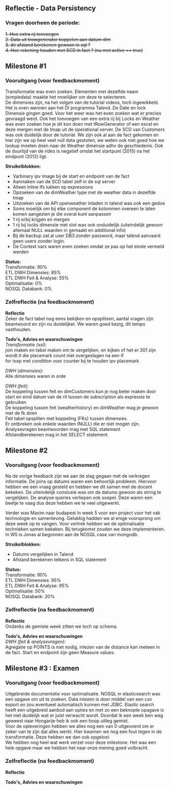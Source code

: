 ## Reflectie - Data Persistency

### Vragen doorheen de periode:
~~1. Hoe extra rij toevoegen~~  
~~2. Data uit trowgenerator koppelen aan datum dim~~  
~~3. de afstand berekenen gewoon in sql ?~~  
~~4. Hoe rekening houden met SCD in fact ? (nu met active == true)~~  


## Milestone #1
### Vooruitgang (voor feedbackmoment)
Transformatie was even zoeken. Elementen met dezelfde naam (simpledata) maakte het moeilijker om deze te selecteren.  
De dimensies zijn, na het volgen van de tutorial videos, toch ingewikkeld. Het is even wennen aan het DI programma Talend. De Date en lock Dimensie gingen goed. Voor het weer was het even zoeken wat er precies gevraagd werd. Ook het toevoegen van een extra rij bij Locks en Weather was even zoeken hoe je dit kon doen met tRowGenerator of een excel en deze mergen met de tmap uit de operational server. De SCD van Customers was ook duidelijk door de tutorial.
We zijn ook al aan de fact gekomen en hier zijn we op heel veel null data gestoten, we weten ook niet goed hoe we lookup moeten doen naar de Weather dimensie adhv de geschiedenis. Ook de duurtijd van de rides is negatief omdat het startpunt (2015) na het eindpunt (2012) ligt.  

**Struikelblokken:**
- Varbinary ipv image bij de start en endpoint van de fact  
- Aanmaken van de SCD tabel zelf in de sql server  
- Alleen Inline Ifs lukken op expressions   
- Opzoeken van de dimWeather type met de weather data in dezelfde tmap  
- Uitzoeken van de API openweather inladen in talend was ook een gedoe  
- Soms moeilijk om bij elke component de kolommen overeen te laten komen aangezien je die overal kunt aanpassen  
- 1 rij erbij krijgen en mergen  
- 1 rij bij locks dimensie met slot was ook onduidelijk (uiteindelijk gewoon allemaal NULL waarden in gemaakt en additional info)  
- Bij de backup zat al user DB3 zonder password, maar talend aanvaard geen users zonder login.  
- De Context vars waren even zoeken omdat ze pas op het einde vermeld werden   

**Status:**  
Transformatie: 90%  
ETL DWH Dimensies: 85%  
ETL DWH Feit & Analyse: 55%  
Optimalisatie: 0%  
NOSQL Databank: 0%  
### Zelfreflectie (na feedbackmoment)   
**Reflectie**  
Zeker de fact tabel nog eens bekijken en opsplitsen, aantal vragen zijn beantwoord en zijn nu duidelijker. We waren goed bezig, dit tempo vasthouden.  

**Todo's, Advies en waarschuwingen**  
*Transformatie (xsl):*  
join maken en tabel maken om te vergelijken, en kijken of het er 301 zijn  
wordt it die placemark count niet overgeslagen na een if  
for loop met condition voor counter bij te houden ipv placemark  

*DWH (dimensies):*  
Alle dimensies waren in orde

*DWH (feit):*  
De koppeling tussen feit en dimCustomers kun je nog beter maken door start en eind datum van de rit tussen de subscription als expressie te gebruiken  
De koppeling tussen feit (weatherhistory) en dimWeather mag je gewoon met de fk doen  
Feit tabel opspliten met koppeling (FKs) tussen dimensies.  
Er ontbreken ook enkele waarden (NULL) die er niet mogen zijn.  
Analysevragen beantwoorden mag met SQL statement  
Afstandberekenen mag in het SELECT statement  


## Milestone #2
### Vooruitgang (voor feedbackmoment)
Na de vorige feedback zijn we aan de slag gegaan met de verkregen informatie. De joins op datums waren een behoorlijk probleem. Hiervoor hebben we een vraag gesteld en hebben we dit samen met de docent bekeken. De uiteindelijk conslusie was om de datums gewoon als string te vergelijken. De analyse queries verliepen ook soepel. Deze waren een beetje te vaag dus deze hebben we te veel uitgewerkt.  

Verder was Maxim naar budapest in week 5 voor een project voor het vak technologie en samenleving. Gelukkig hadden we al enige voorsprong om deze week op te vangen. Voor vertrek hebben we de optimalisatie technieken samen bekeken. Bij terugkomst zouden we deze implementeren. In W5 is Jonas al begonnen aan de NOSQL case van mongodb.  

**Struikelblokken:**
- Datums vergelijken in Talend  
- Afstand berekenen telkens in SQL statement

**Status:**  
Transformatie: 90%  
ETL DWH Dimensies: 95%  
ETL DWH Feit & Analyse: 95%  
Optimalisatie: 50%  
NOSQL Databank: 20%  

### Zelfreflectie (na feedbackmoment)   
**Reflectie**  
Ondanks de gemiste week zitten we toch op schema.  

**Todo's, Advies en waarschuwingen**  
*DWH (feit & analysevragen):*  
Agregatie op POINTS is niet nodig, inlezen van de distance kan meteen in de fact. Start en endpoint zijn geen Measure values.  



## Milestone #3 : Examen
### Vooruitgang (voor feedbackmoment)  
Uitgebreide documentatie voor optimalisatie. NOSQL in elasticsearch was een opgave om uit te zoeken. Data inlezen is door middel van een csv export en zou eventueel automatisch kunnen met JDBC. Elastic search heeft een uitgebreid aanbod aan opties en met zo een beknopte opagave is het niet duidelijk wat er juist verwacht wordt. Doordat ik een week ben weg geweest naar Hongarije heb ik ook een hoop uitleg gemist.  
Voor de opleveringen hebben we alles nog een van 0 uitgevoerd om er zeker van te zijn dat alles werkt. Hier kwamen we nog een fout tegen in de transformatie. Deze hebben we dan ook opgelost.  
We hebben nog heel wat werk verzet voor deze milestone. Het was een hele opgave maar we hebben het naar onze mening goed volbracht. 
  
  
### Zelfreflectie (na feedbackmoment)   
**Reflectie**  
  
**Todo's, Advies en waarschuwingen**  
